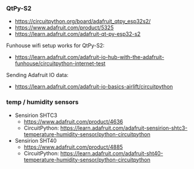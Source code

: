 
### QtPy-S2
- https://circuitpython.org/board/adafruit_qtpy_esp32s2/
- https://www.adafruit.com/product/5325
- https://learn.adafruit.com/adafruit-qt-py-esp32-s2

Funhouse wifi setup works for QtPy-S2:
- https://learn.adafruit.com/adafruit-io-hub-with-the-adafruit-funhouse/circuitpython-internet-test

Sending Adafruit IO data:
- https://learn.adafruit.com/adafruit-io-basics-airlift/circuitpython

### temp / humidity sensors
- Sensirion SHTC3
  - https://www.adafruit.com/product/4636
  - CircuitPython: https://learn.adafruit.com/adafruit-sensirion-shtc3-temperature-humidity-sensor/python-circuitpython
- Sensirion SHT40
  - https://www.adafruit.com/product/4885
  - CircuitPython: https://learn.adafruit.com/adafruit-sht40-temperature-humidity-sensor/python-circuitpython

